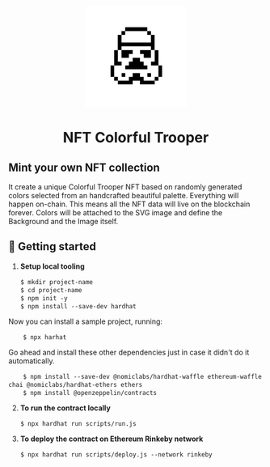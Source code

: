 <p align="center">
  <img width="200" height="200" src="./assets/img/logo/trooper.svg">
</p>
<h1 align="center"> NFT Colorful Trooper </h1>

<h2> Mint your own NFT collection</h2>


It create a unique Colorful Trooper NFT based on randomly generated colors selected from an handcrafted beautiful palette.
Everything will happen on-chain. This means all the NFT data will live on the blockchain forever.
Colors will be attached to the SVG image and define the Background and the Image itself.

## 🚀 Getting started

1.  **Setup local tooling**
    ```shell
    $ mkdir project-name
    $ cd project-name
    $ npm init -y
    $ npm install --save-dev hardhat
    ```

Now you can install a sample project, running:

```shell
    $ npx harhat
```

Go ahead and install these other dependencies just in case it didn't do it automatically.

```shell
    $ npm install --save-dev @nomiclabs/hardhat-waffle ethereum-waffle chai @nomiclabs/hardhat-ethers ethers
    $ npm install @openzeppelin/contracts
```

2.  **To run the contract locally**

    ```shell
    $ npx hardhat run scripts/run.js
    ```

3.  **To deploy the contract on Ethereum Rinkeby network**

    ```shell
    $ npx hardhat run scripts/deploy.js --network rinkeby
    ```